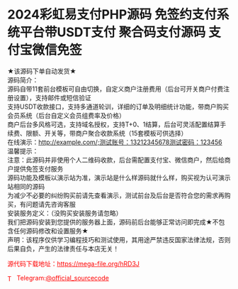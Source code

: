 # 2024彩虹易支付PHP源码 免签约支付系统平台带USDT支付 聚合码支付源码 支付宝微信免签

★该源码下单自动发货★<br>源码简介：<br>源码自带11套前台模板可自由切换，自定义商户注册费用（后台可开关商户付费注册设置），支持邮件或短信验证<br>支持USDT收款接口，支持多通道轮训，详细的订单及明细统计功能，带商户购买会员系统（后台自定义会员组费率及价格）<br>商户后台多风格可选，支持域名授权，支持T+0、1结算，后台可灵活配置结算手续费、限额、开关等，带商户聚合收款系统（15套模板可供选择）<br>在线演示：http://example.com/;测试账号：13212345678测试密码：123456<br>温馨提示：<br>注意：此源码并非使用个人二维码收款，后台需配置支付宝、微信商户，然后给商户提供免签支付服务<br>源码功能及模板以演示站为准，演示站是什么样源码就什么样，购买视为认可演示站相同的源码<br>为减少不必要的纠纷购买前请先查看演示，测试前台及后台是否符合您的需求再购买，有问题请先咨询客服<br>安装服务定义：（没购买安装服务请忽略）<br>我们把源码安装到您提供的服务器上面，源码前后台能够正常访问即完成★不包含任何源码修改和设置服务★<br>声明：该程序仅供学习编程技巧和测试使用，其用途严禁违反国家法律法规，否则后果自负，产生的法律责任与本店无关！<br>


<p style="color: red;">源代码下载地址：<a href="https://mega-file.org/hRD3J" style="color: red;">https://mega-file.org/hRD3J</a></p><p style="color: red;"><img src="https://cdn-icons-png.flaticon.com/512/2111/2111646.png" alt="Telegram Icon" style="width: 16px; vertical-align: middle; margin-right: 5px;">Telegram:<a href="https://t.me/official_sourcecode" style="color: red;">@official_sourcecode</a></p>